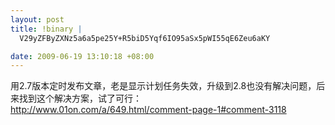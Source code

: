 ```yaml
--- 
layout: post
title: !binary |
  V29yZFByZXNz5a6a5pe25Y+R5biD5Yqf6IO95aSx5pWI55qE6Zeu6aKY

date: 2009-06-19 13:10:18 +08:00
---
```

用2.7版本定时发布文章，老是显示计划任务失效，升级到2.8也没有解决问题，后来找到这个解决方案，试了可行：
<a href="http://www.01on.com/a/649.html/comment-page-1#comment-3118">http://www.01on.com/a/649.html/comment-page-1#comment-3118</a>

